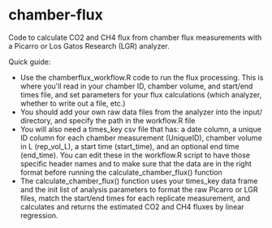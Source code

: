 # chamber-flux
Code to calculate CO2 and CH4 flux from chamber flux measurements with a Picarro or Los Gatos Research (LGR) analyzer. 

Quick guide: 
* Use the chamberflux_workflow.R code to run the flux processing. This is where you'll read in your chamber ID, chamber volume, and start/end times file, and set parameters for your flux calculations (which analyzer, whether to write out a file, etc.)
* You should add your own raw data files from the analyzer into the input/ directory, and specify the path in the workflow.R file
* You will also need a times_key csv file that has: a date column, a unique ID column for each chamber measurement (UniqueID), chamber volume in L (rep_vol_L), a start time (start_time), and an optional end time (end_time). You can edit these in the workflow.R script to have those specific header names and to make sure that the data are in the right format before running the calculate_chamber_flux() function  
* The calculate_chamber_flux() function uses your times_key data frame and the init list of analysis parameters to format the raw Picarro or LGR files, match the start/end times for each replicate measurement, and calculates and returns the estimated CO2 and CH4 fluxes by linear regression. 
